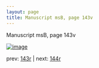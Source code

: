 ```yaml
---
layout: page
title: Manuscript msB, page 143v
---
```


Manuscript msB, page 143v

[![image](http://www.homermultitext.org/iipsrv?OBJ=IIP,1.0&FIF=/project/homer/pyramidal/deepzoom/hmt/vbbifolio/v1/vb_143v_144r.tif&WID=100&CVT=JPEG)](http://www.homermultitext.org/ict2/?urn=urn:cite2:hmt:vbbifolio.v1:vb_143v_144r)

prev:  [143r](../143r) | next:  [144r](../144r)

